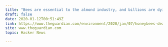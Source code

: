 ```yaml
---
title: "Bees are essential to the almond industry, and billions are dying in the process"
draft: false
date: 2020-01-12T00:51:49Z
link: https://www.theguardian.com/environment/2020/jan/07/honeybees-deaths-almonds-hives-aoe?utm_medium=RSS&utm_source=hune
site: www.theguardian.com
topic: Hacker News  

---
```

